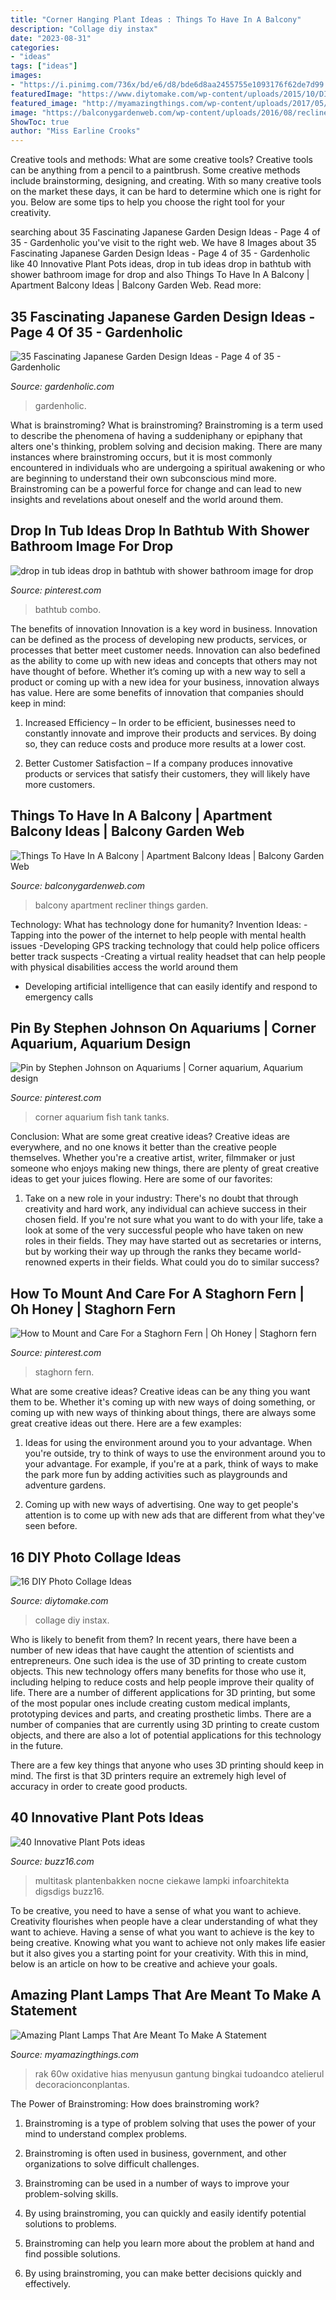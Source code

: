 ```yaml
---
title: "Corner Hanging Plant Ideas : Things To Have In A Balcony"
description: "Collage diy instax"
date: "2023-08-31"
categories:
- "ideas"
tags: ["ideas"]
images:
- "https://i.pinimg.com/736x/bd/e6/d8/bde6d8aa2455755e1093176f62de7d99.jpg"
featuredImage: "https://www.diytomake.com/wp-content/uploads/2015/10/DIY-Photo-Collage-Instax-Wall.jpg"
featured_image: "http://myamazingthings.com/wp-content/uploads/2017/05/hanging-plant.jpg"
image: "https://balconygardenweb.com/wp-content/uploads/2016/08/recliner.jpg"
ShowToc: true
author: "Miss Earline Crooks"
---
```



Creative tools and methods: What are some creative tools?
Creative tools can be anything from a pencil to a paintbrush. Some creative methods include brainstorming, designing, and creating. With so many creative tools on the market these days, it can be hard to determine which one is right for you. Below are some tips to help you choose the right tool for your creativity.

	

		
searching about 35 Fascinating Japanese Garden Design Ideas - Page 4 of 35 - Gardenholic you've visit to the right web. We have 8 Images about 35 Fascinating Japanese Garden Design Ideas - Page 4 of 35 - Gardenholic like 40 Innovative Plant Pots ideas, drop in tub ideas drop in bathtub with shower bathroom image for drop and also Things To Have In A Balcony | Apartment Balcony Ideas | Balcony Garden Web. Read more:
		
    
## 35 Fascinating Japanese Garden Design Ideas - Page 4 Of 35 - Gardenholic

<img loading=lazy src="https://gardenholic.com/wp-content/uploads/2018/08/Garden-4.jpg" onerror="this.onerror=null;this.src='https://tse1.mm.bing.net/th?id=OIP.CjEZ4UdQburyxmp8QlQLUQHaK5&amp;pid=15.1';" alt="35 Fascinating Japanese Garden Design Ideas - Page 4 of 35 - Gardenholic">

_Source: gardenholic.com_

>gardenholic. 

	

What is brainstroming?
What is brainstroming? Brainstroming is a term used to describe the phenomena of having a suddeniphany or epiphany that alters one's thinking, problem solving and decision making. There are many instances where brainstroming occurs, but it is most commonly encountered in individuals who are undergoing a spiritual awakening or who are beginning to understand their own subconscious mind more. Brainstroming can be a powerful force for change and can lead to new insights and revelations about oneself and the world around them.

    
## Drop In Tub Ideas Drop In Bathtub With Shower Bathroom Image For Drop

<img loading=lazy src="https://i.pinimg.com/736x/9c/13/92/9c139243f23c5f65cb87eec664e7de1b.jpg" onerror="this.onerror=null;this.src='https://tse1.mm.bing.net/th?id=OIP.Oh60p5LazwY7_E70KH3gzQHaJ4&amp;pid=15.1';" alt="drop in tub ideas drop in bathtub with shower bathroom image for drop">

_Source: pinterest.com_

>bathtub combo. 

	

The benefits of innovation
Innovation is a key word in business. Innovation can be defined as the process of developing new products, services, or processes that better meet customer needs. Innovation can also bedefined as the ability to come up with new ideas and concepts that others may not have thought of before. Whether it’s coming up with a new way to sell a product or coming up with a new idea for your business, innovation always has value. Here are some benefits of innovation that companies should keep in mind: 
1) Increased Efficiency – In order to be efficient, businesses need to constantly innovate and improve their products and services. By doing so, they can reduce costs and produce more results at a lower cost. 

2) Better Customer Satisfaction – If a company produces innovative products or services that satisfy their customers, they will likely have more customers.

    
## Things To Have In A Balcony | Apartment Balcony Ideas | Balcony Garden Web

<img loading=lazy src="https://balconygardenweb.com/wp-content/uploads/2016/08/recliner.jpg" onerror="this.onerror=null;this.src='https://tse4.mm.bing.net/th?id=OIP.2uGfdDAsurPxuz2pah_p4AHaLI&amp;pid=15.1';" alt="Things To Have In A Balcony | Apartment Balcony Ideas | Balcony Garden Web">

_Source: balconygardenweb.com_

>balcony apartment recliner things garden. 

	

Technology: What has technology done for humanity?
Invention Ideas: 
-Tapping into the power of the internet to help people with mental health issues 
-Developing GPS tracking technology that could help police officers better track suspects 
-Creating a virtual reality headset that can help people with physical disabilities access the world around them 
- Developing artificial intelligence that can easily identify and respond to emergency calls

    
## Pin By Stephen Johnson On Aquariums | Corner Aquarium, Aquarium Design

<img loading=lazy src="https://i.pinimg.com/736x/5f/ac/c6/5facc6230444599e67f795b3b5f39fb7--corner-aquarium-reef-aquarium.jpg" onerror="this.onerror=null;this.src='https://tse3.mm.bing.net/th?id=OIP.RxF9qhJXIY50o6JNV0klCQHaJ3&amp;pid=15.1';" alt="Pin by Stephen Johnson on Aquariums | Corner aquarium, Aquarium design">

_Source: pinterest.com_

>corner aquarium fish tank tanks. 

	

Conclusion: What are some great creative ideas?
Creative ideas are everywhere, and no one knows it better than the creative people themselves. Whether you're a creative artist, writer, filmmaker or just someone who enjoys making new things, there are plenty of great creative ideas to get your juices flowing. Here are some of our favorites: 
1. Take on a new role in your industry: There's no doubt that through creativity and hard work, any individual can achieve success in their chosen field. If you're not sure what you want to do with your life, take a look at some of the very successful people who have taken on new roles in their fields. They may have started out as secretaries or interns, but by working their way up through the ranks they became world-renowned experts in their fields. What could you do to similar success? 


    
## How To Mount And Care For A Staghorn Fern | Oh Honey | Staghorn Fern

<img loading=lazy src="https://i.pinimg.com/736x/bd/e6/d8/bde6d8aa2455755e1093176f62de7d99.jpg" onerror="this.onerror=null;this.src='https://tse2.mm.bing.net/th?id=OIP.ft9kzhpDNALbYDq3s-dEswHaLH&amp;pid=15.1';" alt="How to Mount and Care For a Staghorn Fern | Oh Honey | Staghorn fern">

_Source: pinterest.com_

>staghorn fern. 

	

What are some creative ideas?
Creative ideas can be any thing you want them to be. Whether it's coming up with new ways of doing something, or coming up with new ways of thinking about things, there are always some great creative ideas out there. Here are a few examples: 
1. Ideas for using the environment around you to your advantage. When you're outside, try to think of ways to use the environment around you to your advantage. For example, if you're at a park, think of ways to make the park more fun by adding activities such as playgrounds and adventure gardens. 

2. Coming up with new ways of advertising. One way to get people's attention is to come up with new ads that are different from what they've seen before.

    
## 16 DIY Photo Collage Ideas

<img loading=lazy src="https://www.diytomake.com/wp-content/uploads/2015/10/DIY-Photo-Collage-Instax-Wall.jpg" onerror="this.onerror=null;this.src='https://tse3.mm.bing.net/th?id=OIP.o9Lp4PELRJx9TBYauYXAlwHaLH&amp;pid=15.1';" alt="16 DIY Photo Collage Ideas">

_Source: diytomake.com_

>collage diy instax. 

	

Who is likely to benefit from them?
In recent years, there have been a number of new ideas that have caught the attention of scientists and entrepreneurs. One such idea is the use of 3D printing to create custom objects. This new technology offers many benefits for those who use it, including helping to reduce costs and help people improve their quality of life.
There are a number of different applications for 3D printing, but some of the most popular ones include creating custom medical implants, prototyping devices and parts, and creating prosthetic limbs. There are a number of companies that are currently using 3D printing to create custom objects, and there are also a lot of potential applications for this technology in the future.

There are a few key things that anyone who uses 3D printing should keep in mind. The first is that 3D printers require an extremely high level of accuracy in order to create good products.

    
## 40 Innovative Plant Pots Ideas

<img loading=lazy src="https://buzz16.com/wp-content/uploads/2017/05/Innovative-Plant-Pots-ideas-31.jpeg" onerror="this.onerror=null;this.src='https://tse1.mm.bing.net/th?id=OIP.shYIVABdafsuz9hnCTK6VgHaJ7&amp;pid=15.1';" alt="40 Innovative Plant Pots ideas">

_Source: buzz16.com_

>multitask plantenbakken nocne ciekawe lampki infoarchitekta digsdigs buzz16. 

	

To be creative, you need to have a sense of what you want to achieve.
Creativity flourishes when people have a clear understanding of what they want to achieve. Having a sense of what you want to achieve is the key to being creative. Knowing what you want to achieve not only makes life easier but it also gives you a starting point for your creativity. With this in mind, below is an article on how to be creative and achieve your goals.

    
## Amazing Plant Lamps That Are Meant To Make A Statement

<img loading=lazy src="http://myamazingthings.com/wp-content/uploads/2017/05/hanging-plant.jpg" onerror="this.onerror=null;this.src='https://tse2.mm.bing.net/th?id=OIP.R2xZb8GTV9pZHV7eht88MAHaHa&amp;pid=15.1';" alt="Amazing Plant Lamps That Are Meant To Make A Statement">

_Source: myamazingthings.com_

>rak 60w oxidative hias menyusun gantung bingkai tudoandco atelierul decoracionconplantas. 

	

The Power of Brainstroming: How does brainstroming work?
1. Brainstroming is a type of problem solving that uses the power of your mind to understand complex problems.
2. Brainstroming is often used in business, government, and other organizations to solve difficult challenges.

3. Brainstroming can be used in a number of ways to improve your problem-solving skills.

4. By using brainstroming, you can quickly and easily identify potential solutions to problems.

5. Brainstroming can help you learn more about the problem at hand and find possible solutions.

6. By using brainstroming, you can make better decisions quickly and effectively.

